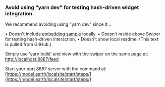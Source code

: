 ### Avoid using "yarn dev" for testing hash-driven widget integration.

We recommend avoiding using "yarn dev" since it...

&bullet; Doesn't include [embedding sample](https://model.earth/feed/embed-player.html) locally.
&bullet; Doesn't reside above Swiper for testing hash-driven interaction.
&bullet; Doesn't show local readme. (This text is pulled from GitHub.)

Simply use 'yarn build' and view with the swiper on the same page at:
[http://localhost:8887/feed](http://localhost:8887/feed)

Start your port 8887 server with the command at:
[https://model.earth/localsite/start/steps/](https://model.earth/localsite/start/steps/)